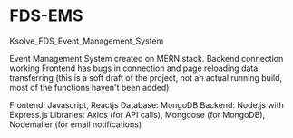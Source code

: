 # FDS-EMS
Ksolve_FDS_Event_Management_System

Event Management System created on MERN stack.
Backend connection working
Frontend has bugs in connection and page reloading data transferring (this is a soft draft of the project, not an actual running build, most  of the functions haven't been added)

Frontend: Javascript, Reactjs
Database: MongoDB
Backend: Node.js with Express.js
Libraries: Axios (for API calls), Mongoose (for MongoDB), Nodemailer (for email notifications)
